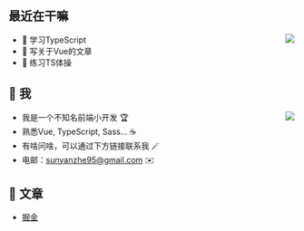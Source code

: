 ## 最近在干嘛

<img  align="right" src="https://github-readme-stats.vercel.app/api?username=sunyanzhe&show_icons=true&hide_border=true&theme=material-palenight" />

* 👀 学习TypeScript
* 📖 写关于Vue的文章
* 🕺 练习TS体操

## 🤩 我


<img  align="right" src="https://github-readme-stats.anuraghazra1.vercel.app/api/top-langs/?username=sunyanzhe&layout=compact&hide_border=true&theme=material-palenight" />

- 我是一个不知名前端小开发 🏆
- 熟悉Vue, TypeScript, Sass... ☕️
- 有啥问啥，可以通过下方链接联系我 🪄
- 电邮：sunyanzhe95@gmail.com ✉️


## 📖 文章

* [掘金](https://juejin.cn/user/3685218708100782)
